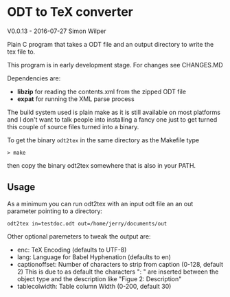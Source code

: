 # ODT to TeX converter

V0.0.13 - 2016-07-27
Simon Wilper

Plain C program that takes a ODT file and an output directory to write
the tex file to.

This program is in early development stage. For changes see CHANGES.MD

Dependencies are:

- **libzip** for reading the contents.xml from the zipped ODT file
- **expat** for running the XML parse process

The build system used is plain make as it is still available on most
platforms and I don't want to talk people into installing a fancy one
just to get turned this couple of source files turned into a binary.

To get the binary `odt2tex` in the same directory as the Makefile type

```
> make
```

then copy the binary odt2tex somewhere that is also in your PATH.

## Usage

As a minimum you can run odt2tex with an input odt file an an out
parameter pointing to a directory:

```
odt2tex in=testdoc.odt out=/home/jerry/documents/out
```

Other optional paremeters to tweak the output are:

* enc: TeX Encoding (defaults to UTF-8)
* lang: Language for Babel Hyphenation (defaults to en)
* captionoffset: Number of characters to strip from caption (0-128,
  default 2) This is due to as default the characters ": " are inserted
between the object type and the description like "Figue 2: Description"
* tablecolwidth: Table column Width (0-200, default 30)

